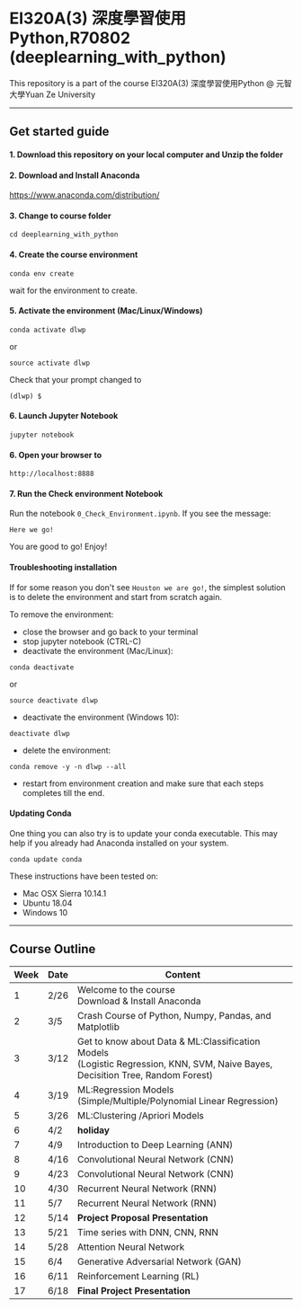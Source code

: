 # EI320A(3) 深度學習使用Python,R70802 (deeplearning_with_python)
This repository is a part of the course EI320A(3) 深度學習使用Python @ 
元智大學Yuan Ze University 

------

## Get started guide

#### 1. Download this repository on your local computer and Unzip the folder

#### 2. Download and Install Anaconda 

https://www.anaconda.com/distribution/

#### 3. Change to course folder

```
cd deeplearning_with_python
```

#### 4. Create the course environment

```
conda env create
```

wait for the environment to create.

#### 5. Activate the environment (Mac/Linux/Windows)
```
conda activate dlwp
```
or
```
source activate dlwp
```

Check that your prompt changed to

```
(dlwp) $
```

#### 6. Launch Jupyter Notebook

```
jupyter notebook
```

#### 6. Open your browser to

```
http://localhost:8888
```
#### 7. Run the Check environment Notebook

Run the notebook `0_Check_Environment.ipynb`. If you see the message:

    Here we go!

You are good to go! Enjoy!

#### Troubleshooting installation
If for some reason you don't see `Houston we are go!`, the simplest solution is to delete the environment and start from scratch again.

To remove the environment:

- close the browser and go back to your terminal
- stop jupyter notebook (CTRL-C)
- deactivate the environment (Mac/Linux):

```
conda deactivate
```
or
```
source deactivate dlwp
```

- deactivate the environment (Windows 10):

```
deactivate dlwp
```

- delete the environment:

```
conda remove -y -n dlwp --all
```

- restart from environment creation and make sure that each steps completes till the end.

#### Updating Conda

One thing you can also try is to update your conda executable. This may help if you already had Anaconda installed on your system.

```
conda update conda
```

These instructions have been tested on:

- Mac OSX Sierra 10.14.1
- Ubuntu 18.04
- Windows 10


------

## Course Outline

| Week | Date | Content |
| --- | --- | --- |
| 1| 2/26 | Welcome to the course <br /> Download & Install Anaconda |
| 2 | 3/5 | Crash Course of Python, Numpy, Pandas, and Matplotlib |
| 3 | 3/12 | Get to know about Data & ML:Classification Models <br /> (Logistic Regression, KNN, SVM, Naive Bayes, Decisition Tree, Random Forest) |
| 4 | 3/19 | ML:Regression Models <br /> (Simple/Multiple/Polynomial Linear Regression)  |
| 5 | 3/26 | ML:Clustering /Apriori Models |
| 6 | 4/2 | **holiday** |
| 7 | 4/9 | Introduction to Deep Learning (ANN) |
| 8 | 4/16 | Convolutional Neural Network (CNN) |
| 9 | 4/23 | Convolutional Neural Network (CNN) |
| 10 | 4/30 | Recurrent Neural Network (RNN) |
| 11 | 5/7 | Recurrent Neural Network (RNN) |
| 12 | 5/14 | **Project Proposal Presentation** |
| 13 | 5/21 | Time series with DNN, CNN, RNN |
| 14 | 5/28 | Attention Neural Network |
| 15 | 6/4 | Generative Adversarial Network (GAN) |
| 16 | 6/11 | Reinforcement Learning (RL) |
| 17 | 6/18 | **Final Project Presentation** |
